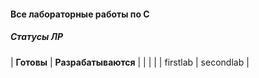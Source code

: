#### Все лабораторные работы по C

##### Статусы ЛР
| **Готовы** | **Разрабатываются** |
| | |
| firstlab | secondlab |
